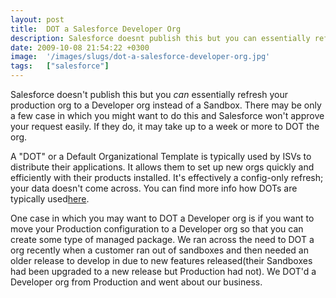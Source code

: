 ```yaml
---
layout: post
title:  DOT a Salesforce Developer Org
description: Salesforce doesnt publish this but you can essentially refresh your production org to a Developer org instead of a Sandbox. There may be only a few case in which you might want to do this and Salesforce wont approve your request easily. If they do, it may take up to a week or more to DOT the org. A DOT or a Default Organizational Template is typically used by ISVs to distribute their applications. It allows them to set up new orgs quickly and efficiently with their products installed. Its effect
date: 2009-10-08 21:54:22 +0300
image:  '/images/slugs/dot-a-salesforce-developer-org.jpg'
tags:   ["salesforce"]
---
```

<p>Salesforce doesn't publish this but you <em>can </em>essentially refresh your production org to a Developer org instead of a Sandbox. There may be only a few case in which you might want to do this and Salesforce won't approve your request easily. If they do, it may take up to a week or more to DOT the org.</p>
<p>A "DOT" or a Default Organizational Template is typically used by ISVs to distribute their applications. It allows them to set up new orgs quickly and efficiently with their products installed. It's effectively a config-only refresh; your data doesn't come across. You can find more info how DOTs are typically used<a href="http://wiki.developerforce.com/index.php/Trialforce" target="_blank">here</a>.</p>
<p>One case in which you may want to DOT a Developer org is if you want to move your Production configuration to a Developer org so that you can create some type of managed package. We ran across the need to DOT a org recently when a customer ran out of sandboxes and then needed an older release to develop in due to new features released(their Sandboxes had been upgraded to a new release but Production had not). We DOT'd a Developer org from Production and went about our business.</p>

